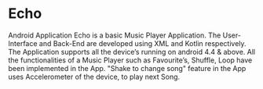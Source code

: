 # Echo
Android Application
Echo is a basic Music Player Application.
The User-Interface and Back-End are developed using XML and Kotlin respectively.
The Application supports all the device’s running on android 4.4 &amp; above.
All the functionalities of a Music Player such as Favourite’s, Shuffle, Loop have been
implemented in the App.
"Shake to change song" feature in the App uses Accelerometer of the device, to play next
Song.
